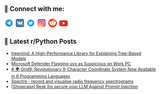 ## 🔎 Connect with me:
[<img src="https://github.com/bullbesh/bullbesh/blob/main/images/Telegram.png" width="32" height="32" />](https://t.me/bullbesh)
[<img src="https://github.com/bullbesh/bullbesh/blob/main/images/VK.png" width="32" height="32" />](https://vk.com/bullbesh)
[<img src="https://github.com/bullbesh/bullbesh/blob/main/images/Twitter.png" width="32" height="32" />](https://twitter.com/bullbesh1)
[<img src="https://github.com/bullbesh/bullbesh/blob/main/images/Instagram.png" width="32" height="32" />](https://www.instagram.com/bullbesh)
[<img src="https://github.com/bullbesh/bullbesh/blob/main/images/Reddit.png" width="32" height="32" />](https://www.reddit.com/user/bullbesh)
[<img src="https://github.com/bullbesh/bullbesh/blob/main/images/YouTube.png" width="32" height="32" />](https://www.youtube.com/channel/UCtfjRs6uzgq5mfm8S06WTcg)

## 📕 Latest r/Python Posts
<!-- BLOG-POST-LIST:START -->
- [treemind: A High-Performance Library for Explaining Tree-Based Models](https://www.reddit.com/r/Python/comments/1m7i7ie/treemind_a_highperformance_library_for_explaining/)
- [Microsoft Defender Flagging uvx as Suspicious on Work PC](https://www.reddit.com/r/Python/comments/1m7hypm/microsoft_defender_flagging_uvx_as_suspicious_on/)
- [# 🌍 Grid9: Revolutionary 9-Character Coordinate System Now Available in 6 Programming Languages](https://www.reddit.com/r/Python/comments/1m7gzag/grid9_revolutionary_9character_coordinate_system/)
- [Spectre - record and visualise radio frequency spectrograms](https://www.reddit.com/r/Python/comments/1m7e6kb/spectre_record_and_visualise_radio_frequency/)
- [[Showcase] Resk llm secure your LLM Against Prompt Injection](https://www.reddit.com/r/Python/comments/1m7djw7/showcase_resk_llm_secure_your_llm_against_prompt/)
<!-- BLOG-POST-LIST:END -->
